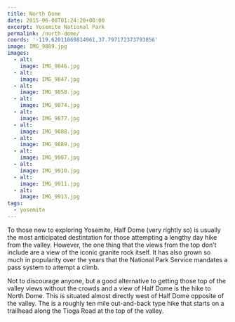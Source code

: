 ```yaml
---
title: North Dome
date: 2015-06-08T01:24:20+00:00
excerpt: Yosemite National Park
permalink: /north-dome/
coords: '-119.62011869814961,37.797172373793856'
image: IMG_9889.jpg
images:
  - alt: 
    image: IMG_9846.jpg
  - alt: 
    image: IMG_9847.jpg
  - alt: 
    image: IMG_9858.jpg
  - alt: 
    image: IMG_9874.jpg
  - alt: 
    image: IMG_9877.jpg
  - alt: 
    image: IMG_9888.jpg
  - alt: 
    image: IMG_9889.jpg
  - alt: 
    image: IMG_9907.jpg
  - alt: 
    image: IMG_9910.jpg
  - alt: 
    image: IMG_9911.jpg
  - alt: 
    image: IMG_9913.jpg
tags:
  - yosemite
---
```

To those new to exploring Yosemite, Half Dome (very rightly so) is usually the most anticipated destintation for those attempting a lengthy day hike from the valley. However, the one thing that the views from the top don’t include are a view of the iconic granite rock itself. It has also grown so much in popularity over the years that the National Park Service mandates a pass system to attempt a climb.

Not to discourage anyone, but a good alternative to getting those top of the valley views without the crowds and a view of Half Dome is the hike to North Dome. This is situated almost directly west of Half Dome opposite of the valley. The is a roughly ten mile out-and-back type hike that starts on a trailhead along the Tioga Road at the top of the valley.

